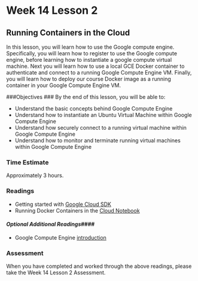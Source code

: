 # Week 14 Lesson 2 #
## Running Containers in the Cloud ##

In this lesson, you will learn how to use the Google compute engine. Specifically, you will learn how to register to use the Google compute engine, before learning how to instantiate a google compute virtual machine. Next you will learn how to use a local GCE Docker container to authenticate and connect to a running Google Compute Engine VM. Finally, you will learn how to deploy our course Docker image as a running container in your Google Compute Engine VM.

###Objectives ###
By the end of this lesson, you will be able to:

- Understand the basic concepts behind Google Compute Engine
- Understand how to instantiate an Ubuntu Virtual Machine within Google Compute Engine
- Understand how securely connect to a running virtual machine within Google Compute Engine
- Understand how to monitor and terminate running virtual machines within Google Compute Engine 

### Time Estimate ###

Approximately 3 hours.

### Readings ####

- Getting started with [Google Cloud SDK](https://github.com/UI-DataScience/spring2015/blob/master/week14/README.md)
- Running Docker Containers in the [Cloud Notebook](intro2gc.ipynb)


#### *Optional Additional Readings*####

- Google Compute Engine [introduction](https://cloud.google.com/compute/docs/)

### Assessment ###

When you have completed and worked through the above readings, please take the Week 14 Lesson 2 Assessment.
